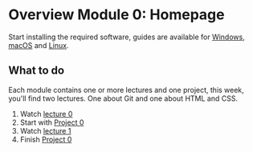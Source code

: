 # Overview Module 0: Homepage

Start installing the required software, guides are available for [Windows](/installation/windows), [macOS](/installation/macos) and [Linux](/installaltion/linux).

## What to do

Each module contains one or more lectures and one project, this week, you'll find two lectures. One about Git and one about HTML and CSS.

1. Watch [lecture 0](/lectures/lecture-0)
2. Start with [Project 0](/projects/project-0)
3. Watch [lecture 1](/lectures/lecture-1)
4. Finish [Project 0](/projects/project-0)
